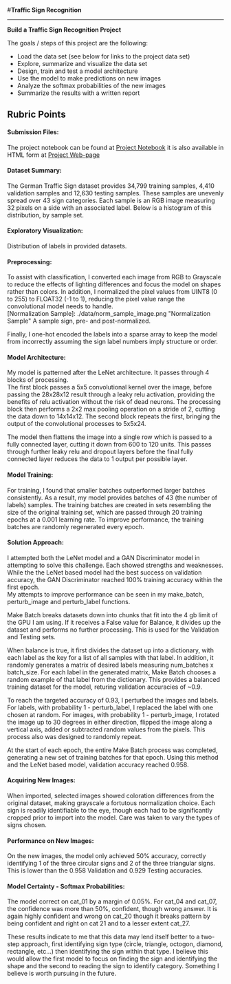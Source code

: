 #**Traffic Sign Recognition** 

---

**Build a Traffic Sign Recognition Project**

The goals / steps of this project are the following:
* Load the data set (see below for links to the project data set)
* Explore, summarize and visualize the data set
* Design, train and test a model architecture
* Use the model to make predictions on new images
* Analyze the softmax probabilities of the new images
* Summarize the results with a written report


## Rubric Points

#### Submission Files:
The project notebook can be found at [Project Notebook](https://github.com/Rob-M-F/CarND-Traffic-Sign-Classifier-Project/blob/master/Traffic_Sign_Classifier.ipynb) it is also available in HTML form at [Project Web-page](https://github.com/Rob-M-F/CarND-Traffic-Sign-Classifier-Project/blob/master/Traffic_Sign_Classifier.html)

#### Dataset Summary:
The German Traffic Sign dataset provides 34,799 training samples, 4,410 validation samples and 12,630 testing samples. These samples are unevenly spread over 43 sign categories. Each sample is an RGB image measuring 32 pixels on a side with an associated label. Below is a histogram of this distribution, by sample set.  

#### Exploratory Visualization:
[Label Distribution]: ./data/raw_label_dist.png "Label Distribution"
Distribution of labels in provided datasets.  

#### Preprocessing:
To assist with classification, I converted each image from RGB to Grayscale to reduce the effects of lighting differences and focus the model on shapes rather than colors. In addition, I normalized the pixel values from UINT8 (0 to 255) to FLOAT32 (-1 to 1), reducing the pixel value range the convolutional model needs to handle.   
[Normalization Sample]: ./data/norm_sample_image.png "Normalization Sample"
A sample sign, pre- and post-normalized.  

Finally, I one-hot encoded the labels into a sparse array to keep the model from incorrectly assuming the sign label numbers imply structure or order.

#### Model Architecture:
My model is patterned after the LeNet architecture. It passes through 4 blocks of processing.  
The first block passes a 5x5 convolutional kernel over the image, before passing the 28x28x12 result through a leaky relu activation, providing the benefits of relu activation without the risk of dead neurons. The processing block then performs a 2x2 max pooling operation on a stride of 2, cutting the data down to 14x14x12. The second block repeats the first, bringing the output of the convolutional processes to 5x5x24.  

The model then flattens the image into a single row which is passed to a fully connected layer, cutting it down from 600 to 120 units. This passes through further leaky relu and dropout layers before the final fully connected layer reduces the data to 1 output per possible layer.

#### Model Training:
For training, I found that smaller batches outperformed larger batches consistently. As a result, my model provides batches of 43 (the number of labels) samples. The training batches are created in sets resembling the size of the original training set, which are passed through 20 training epochs at a 0.001 learning rate. To improve performance, the training batches are randomly regenerated every epoch.  

#### Solution Approach:
I attempted both the LeNet model and a GAN Discriminator model in attempting to solve this challenge. Each showed strengths and weaknesses. While the the LeNet based model had the best success on validation accuracy, the GAN Discriminator reached 100% training accuracy within the first epoch.  
My attempts to improve performance can be seen in my make_batch, perturb_image and perturb_label functions.  

Make Batch breaks datasets down into chunks that fit into the 4 gb limit of the GPU I am using. If it receives a False value for Balance, it divides up the dataset and performs no further processing. This is used for the Validation and Testing sets. 

When balance is true, it first divides the dataset up into a dictionary, with each label as the key for a list of all samples with that label. In addition, it randomly generates a matrix of desired labels measuring num_batches x batch_size. For each label in the generated matrix, Make Batch chooses a random example of that label from the dictionary. This provides a balanced training dataset for the model, returing validation accuracies of ~0.9. 

To reach the targeted accuracy of 0.93, I perturbed the images and labels. For labels, with probability 1 - perturb_label, I replaced the label with one chosen at random. For images, with probability 1 - perturb_image, I rotated the image up to 30 degrees in either direction, flipped the image along a vertical axis, added or subtracted random values from the pixels. This process also was designed to randomly repeat.  

At the start of each epoch, the entire Make Batch process was completed, generating a new set of training batches for that epoch. Using this method and the LeNet based model, validation accuracy reached 0.958.

#### Acquiring New Images:
[Cat 01]: ./data/cat_01.png "Traffic Sign 1"
[Cat 04]: ./data/cat_04.png "Traffic Sign 2"
[Cat 07]: ./data/cat_07.png "Traffic Sign 3"
[Cat 20]: ./data/cat_20.png "Traffic Sign 4"
[Cat 21]: ./data/cat_21.png "Traffic Sign 5"
[Cat 27]: ./data/cat_27.png "Traffic Sign 6"

When imported, selected images showed coloration differences from the original dataset, making grayscale a fortutous normalization choice. Each sign is readily identifiable to the eye, though each had to be significantly cropped prior to import into the model. Care was taken to vary the types of signs chosen.  

[Normalized]: ./data/norm_new_signs.png "Normalized New Signs"

#### Performance on New Images:
On the new images, the model only achieved 50% accuracy, correctly identifying 1 of the three circular signs and 2 of the three triangular signs. This is lower than the 0.958 Validation and 0.929 Testing accuracies.  

#### Model Certainty - Softmax Probabilities:
The model correct on cat_01 by a margin of 0.05%. For cat_04 and cat_07, the confidence was more than 50%, confident, though wrong answer. It is again highly confident and wrong on cat_20 though it breaks pattern by being confident and right on cat 21 and to a lesser extent cat_27.  

These results indicate to me that this data may lend itself better to a two-step approach, first identifying sign type (circle, triangle, octogon, diamond, rectangle, etc...) then identifying the sign within that type. I believe this would allow the first model to focus on finding the sign and identifying the shape and the second to reading the sign to identify category. Something I believe is worth pursuing in the future.
